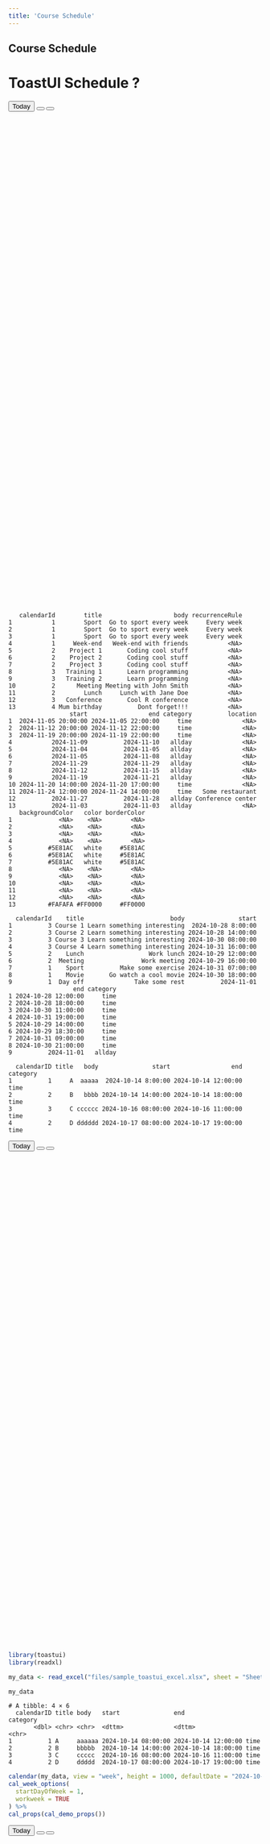 ```yaml
---
title: 'Course Schedule'
---
```


## Course Schedule

# ToastUI Schedule ?

<!--html_preserve--><div class="toastui-calendar calendar html-widget" style="width:100%;height:1000px;">
<div id="htmlwidget-018d7c5c9fa0d034428a_menu">
<span id="htmlwidget-018d7c5c9fa0d034428a_menu_navi">
<button type="button" class="btn bttn-no-outline action-button" id="htmlwidget-018d7c5c9fa0d034428a_today">Today</button>
<button type="button" class="btn bttn-no-outline action-button" id="htmlwidget-018d7c5c9fa0d034428a_prev">
<i class="fa fa-chevron-left"></i>
</button>
<button type="button" class="btn bttn-no-outline action-button" id="htmlwidget-018d7c5c9fa0d034428a_next">
<i class="fa fa-chevron-right"></i>
</button>
</span>
<span id="htmlwidget-018d7c5c9fa0d034428a_renderRange" class="render-range"></span>
</div>
<br/>
<div id="htmlwidget-018d7c5c9fa0d034428a" style="width:100%;height:1000px;" class="calendar html-widget" width="100%" height="1000"></div>
</div>
<script type="application/json" data-for="htmlwidget-018d7c5c9fa0d034428a">{"x":{"options":{"defaultView":"week","useDetailPopup":true,"useFormPopup":false,"isReadOnly":true,"usageStatistics":false,"week":{"startDayOfWeek":1,"workweek":true,"eventView":true,"taskView":false},"calendars":[{"id":"1","name":"PERSO","color":"#000","backgroundColor":"#c6d19d","borderColor":"forestgreen"},{"id":"2","name":"WORK","color":"#000","backgroundColor":"#F5A9A9","borderColor":"firebrick"},{"id":"3","name":"COURSES","color":"#000","backgroundColor":"#c6e2f6","borderColor":"#3b7cc6"}]},"schedules":[{"category":"time","dueDateClass":"","id":"schedule4ce361cc691e9261687a6a20","calendarId":"3","title":"Course 1","body":"Learn something interesting","start":"2024-10-28 8:00:00","end":"2024-10-28 12:00:00"},{"category":"time","dueDateClass":"","id":"schedule68ad242fb9ae5a7128fa343c","calendarId":"3","title":"Course 2","body":"Learn something interesting","start":"2024-10-28 14:00:00","end":"2024-10-28 18:00:00"},{"category":"time","dueDateClass":"","id":"schedule7da095bad00ca0196bea64c8","calendarId":"3","title":"Course 3","body":"Learn something interesting","start":"2024-10-30 08:00:00","end":"2024-10-30 11:00:00"},{"category":"time","dueDateClass":"","id":"scheduled1995359e43e204c369cc1df","calendarId":"3","title":"Course 4","body":"Learn something interesting","start":"2024-10-31 16:00:00","end":"2024-10-31 19:00:00"},{"category":"time","dueDateClass":"","id":"schedulec490d56ed139bcb9d56fd900","calendarId":"2","title":"Lunch","body":"Work lunch","start":"2024-10-29 12:00:00","end":"2024-10-29 14:00:00"},{"category":"time","dueDateClass":"","id":"schedule6b71f27da767c4569a74b31a","calendarId":"2","title":"Meeting","body":"Work meeting","start":"2024-10-29 16:00:00","end":"2024-10-29 18:30:00"},{"category":"time","dueDateClass":"","id":"scheduleac51f3cb718d8144437cfd7b","calendarId":"1","title":"Sport","body":"Make some exercise","start":"2024-10-31 07:00:00","end":"2024-10-31 09:00:00"},{"category":"time","dueDateClass":"","id":"schedule7d8658321476fb12de4b0cfe","calendarId":"1","title":"Movie","body":"Go watch a cool movie","start":"2024-10-30 18:00:00","end":"2024-10-30 21:00:00"},{"category":"allday","dueDateClass":"","id":"schedule51a66859c9df4a6b66cf87e0","calendarId":"1","title":"Day off","body":"Take some rest","start":"2024-11-01","end":"2024-11-01"}],"navigation":false,"events":[],"navigationOptions":{"today_label":"Today","prev_label":"<svg xmlns=\"http://www.w3.org/2000/svg\" viewbox=\"0 0 256 256\" class=\"phosphor-svg\" height=\"1.33em\" fill=\"currentColor\" style=\"vertical-align:-0.25em;\">\n  <path d=\"M164.24,203.76a6,6,0,1,1-8.48,8.48l-80-80a6,6,0,0,1,0-8.48l80-80a6,6,0,0,1,8.48,8.48L88.49,128Z\"><\/path>\n  <title>caret-left-light<\/title>\n<\/svg>","next_label":"<svg xmlns=\"http://www.w3.org/2000/svg\" viewbox=\"0 0 256 256\" class=\"phosphor-svg\" height=\"1.33em\" fill=\"currentColor\" style=\"vertical-align:-0.25em;\">\n  <path d=\"M180.24,132.24l-80,80a6,6,0,0,1-8.48-8.48L167.51,128,91.76,52.24a6,6,0,0,1,8.48-8.48l80,80A6,6,0,0,1,180.24,132.24Z\"><\/path>\n  <title>caret-right-light<\/title>\n<\/svg>","class":" bttn-bordered bttn-sm bttn-primary","fmt_date":"YYYY-MM-DD","sep_date":" ~ "}},"evals":[],"jsHooks":[]}</script><!--/html_preserve-->


``` output
   calendarId        title                    body recurrenceRule
1           1        Sport  Go to sport every week     Every week
2           1        Sport  Go to sport every week     Every week
3           1        Sport  Go to sport every week     Every week
4           1     Week-end   Week-end with friends           <NA>
5           2    Project 1       Coding cool stuff           <NA>
6           2    Project 2       Coding cool stuff           <NA>
7           2    Project 3       Coding cool stuff           <NA>
8           3   Training 1       Learn programming           <NA>
9           3   Training 2       Learn programming           <NA>
10          2      Meeting Meeting with John Smith           <NA>
11          2        Lunch     Lunch with Jane Doe           <NA>
12          3   Conference       Cool R conference           <NA>
13          4 Mum birthday          Dont forget!!!           <NA>
                 start                 end category          location
1  2024-11-05 20:00:00 2024-11-05 22:00:00     time              <NA>
2  2024-11-12 20:00:00 2024-11-12 22:00:00     time              <NA>
3  2024-11-19 20:00:00 2024-11-19 22:00:00     time              <NA>
4           2024-11-09          2024-11-10   allday              <NA>
5           2024-11-04          2024-11-05   allday              <NA>
6           2024-11-05          2024-11-08   allday              <NA>
7           2024-11-29          2024-11-29   allday              <NA>
8           2024-11-12          2024-11-15   allday              <NA>
9           2024-11-19          2024-11-21   allday              <NA>
10 2024-11-20 14:00:00 2024-11-20 17:00:00     time              <NA>
11 2024-11-24 12:00:00 2024-11-24 14:00:00     time   Some restaurant
12          2024-11-27          2024-11-28   allday Conference center
13          2024-11-03          2024-11-03   allday              <NA>
   backgroundColor   color borderColor
1             <NA>    <NA>        <NA>
2             <NA>    <NA>        <NA>
3             <NA>    <NA>        <NA>
4             <NA>    <NA>        <NA>
5          #5E81AC   white     #5E81AC
6          #5E81AC   white     #5E81AC
7          #5E81AC   white     #5E81AC
8             <NA>    <NA>        <NA>
9             <NA>    <NA>        <NA>
10            <NA>    <NA>        <NA>
11            <NA>    <NA>        <NA>
12            <NA>    <NA>        <NA>
13         #FAFAFA #FF0000     #FF0000
```

``` output
  calendarId    title                        body               start
1          3 Course 1 Learn something interesting  2024-10-28 8:00:00
2          3 Course 2 Learn something interesting 2024-10-28 14:00:00
3          3 Course 3 Learn something interesting 2024-10-30 08:00:00
4          3 Course 4 Learn something interesting 2024-10-31 16:00:00
5          2    Lunch                  Work lunch 2024-10-29 12:00:00
6          2  Meeting                Work meeting 2024-10-29 16:00:00
7          1    Sport          Make some exercise 2024-10-31 07:00:00
8          1    Movie       Go watch a cool movie 2024-10-30 18:00:00
9          1  Day off              Take some rest          2024-11-01
                  end category
1 2024-10-28 12:00:00     time
2 2024-10-28 18:00:00     time
3 2024-10-30 11:00:00     time
4 2024-10-31 19:00:00     time
5 2024-10-29 14:00:00     time
6 2024-10-29 18:30:00     time
7 2024-10-31 09:00:00     time
8 2024-10-30 21:00:00     time
9          2024-11-01   allday
```

``` output
  calendarID title   body               start                 end category
1          1     A  aaaaa  2024-10-14 8:00:00 2024-10-14 12:00:00     time
2          2     B   bbbb 2024-10-14 14:00:00 2024-10-14 18:00:00     time
3          3     C cccccc 2024-10-16 08:00:00 2024-10-16 11:00:00     time
4          2     D dddddd 2024-10-17 08:00:00 2024-10-17 19:00:00     time
```

<!--html_preserve--><div class="toastui-calendar calendar html-widget" style="width:100%;height:1000px;">
<div id="htmlwidget-662540be6edcaa51bbad_menu">
<span id="htmlwidget-662540be6edcaa51bbad_menu_navi">
<button type="button" class="btn bttn-no-outline action-button" id="htmlwidget-662540be6edcaa51bbad_today">Today</button>
<button type="button" class="btn bttn-no-outline action-button" id="htmlwidget-662540be6edcaa51bbad_prev">
<i class="fa fa-chevron-left"></i>
</button>
<button type="button" class="btn bttn-no-outline action-button" id="htmlwidget-662540be6edcaa51bbad_next">
<i class="fa fa-chevron-right"></i>
</button>
</span>
<span id="htmlwidget-662540be6edcaa51bbad_renderRange" class="render-range"></span>
</div>
<br/>
<div id="htmlwidget-662540be6edcaa51bbad" style="width:100%;height:1000px;" class="calendar html-widget" width="100%" height="1000"></div>
</div>
<script type="application/json" data-for="htmlwidget-662540be6edcaa51bbad">{"x":{"options":{"defaultView":"week","useDetailPopup":true,"useFormPopup":false,"isReadOnly":true,"usageStatistics":false,"week":{"startDayOfWeek":1,"workweek":true,"eventView":true,"taskView":false},"calendars":[{"id":"1","name":"PERSO","color":"#000","backgroundColor":"#c6d19d","borderColor":"forestgreen"},{"id":"2","name":"WORK","color":"#000","backgroundColor":"#F5A9A9","borderColor":"firebrick"},{"id":"3","name":"COURSES","color":"#000","backgroundColor":"#c6e2f6","borderColor":"#3b7cc6"}]},"schedules":[{"category":"time","dueDateClass":"","id":"schedule018d7c5c9fa0d034428a6625","calendarId":"1","calendarID":1,"title":"A","body":"aaaaa","start":"2024-10-14 8:00:00","end":"2024-10-14 12:00:00"},{"category":"time","dueDateClass":"","id":"schedule40be6edcaa51bbadc1220f5c","calendarId":"1","calendarID":2,"title":"B","body":"bbbb","start":"2024-10-14 14:00:00","end":"2024-10-14 18:00:00"},{"category":"time","dueDateClass":"","id":"schedule988e7adb29740232682ea2a4","calendarId":"1","calendarID":3,"title":"C","body":"cccccc","start":"2024-10-16 08:00:00","end":"2024-10-16 11:00:00"},{"category":"time","dueDateClass":"","id":"scheduled2795b476e8319f11162e397","calendarId":"1","calendarID":2,"title":"D","body":"dddddd","start":"2024-10-17 08:00:00","end":"2024-10-17 19:00:00"}],"navigation":false,"defaultDate":"2024-10-18","events":[],"navigationOptions":{"today_label":"Today","prev_label":"<svg xmlns=\"http://www.w3.org/2000/svg\" viewbox=\"0 0 256 256\" class=\"phosphor-svg\" height=\"1.33em\" fill=\"currentColor\" style=\"vertical-align:-0.25em;\">\n  <path d=\"M164.24,203.76a6,6,0,1,1-8.48,8.48l-80-80a6,6,0,0,1,0-8.48l80-80a6,6,0,0,1,8.48,8.48L88.49,128Z\"><\/path>\n  <title>caret-left-light<\/title>\n<\/svg>","next_label":"<svg xmlns=\"http://www.w3.org/2000/svg\" viewbox=\"0 0 256 256\" class=\"phosphor-svg\" height=\"1.33em\" fill=\"currentColor\" style=\"vertical-align:-0.25em;\">\n  <path d=\"M180.24,132.24l-80,80a6,6,0,0,1-8.48-8.48L167.51,128,91.76,52.24a6,6,0,0,1,8.48-8.48l80,80A6,6,0,0,1,180.24,132.24Z\"><\/path>\n  <title>caret-right-light<\/title>\n<\/svg>","class":" bttn-bordered bttn-sm bttn-primary","fmt_date":"YYYY-MM-DD","sep_date":" ~ "}},"evals":[],"jsHooks":[]}</script><!--/html_preserve-->

``` r
library(toastui)
library(readxl)

my_data <- read_excel("files/sample_toastui_excel.xlsx", sheet = "Sheet1")

my_data
```

``` output
# A tibble: 4 × 6
  calendarID title body   start               end                 category
       <dbl> <chr> <chr>  <dttm>              <dttm>              <chr>   
1          1 A     aaaaaa 2024-10-14 08:00:00 2024-10-14 12:00:00 time    
2          2 B     bbbbb  2024-10-14 14:00:00 2024-10-14 18:00:00 time    
3          3 C     ccccc  2024-10-16 08:00:00 2024-10-16 11:00:00 time    
4          2 D     ddddd  2024-10-17 08:00:00 2024-10-17 19:00:00 time    
```

``` r
calendar(my_data, view = "week", height = 1000, defaultDate = "2024-10-18") %>% 
cal_week_options(
  startDayOfWeek = 1,
  workweek = TRUE
) %>% 
cal_props(cal_demo_props()) 
```

<!--html_preserve--><div class="toastui-calendar calendar html-widget" style="width:100%;height:1000px;">
<div id="htmlwidget-c1220f5c988e7adb2974_menu">
<span id="htmlwidget-c1220f5c988e7adb2974_menu_navi">
<button type="button" class="btn bttn-no-outline action-button" id="htmlwidget-c1220f5c988e7adb2974_today">Today</button>
<button type="button" class="btn bttn-no-outline action-button" id="htmlwidget-c1220f5c988e7adb2974_prev">
<i class="fa fa-chevron-left"></i>
</button>
<button type="button" class="btn bttn-no-outline action-button" id="htmlwidget-c1220f5c988e7adb2974_next">
<i class="fa fa-chevron-right"></i>
</button>
</span>
<span id="htmlwidget-c1220f5c988e7adb2974_renderRange" class="render-range"></span>
</div>
<br/>
<div id="htmlwidget-c1220f5c988e7adb2974" style="width:100%;height:1000px;" class="calendar html-widget" width="100%" height="1000"></div>
</div>
<script type="application/json" data-for="htmlwidget-c1220f5c988e7adb2974">{"x":{"options":{"defaultView":"week","useDetailPopup":true,"useFormPopup":false,"isReadOnly":true,"usageStatistics":false,"week":{"startDayOfWeek":1,"workweek":true,"eventView":true,"taskView":false},"calendars":[{"id":"1","name":"PERSO","color":"#000","backgroundColor":"#c6d19d","borderColor":"forestgreen"},{"id":"2","name":"WORK","color":"#000","backgroundColor":"#F5A9A9","borderColor":"firebrick"},{"id":"3","name":"COURSES","color":"#000","backgroundColor":"#c6e2f6","borderColor":"#3b7cc6"}]},"schedules":[{"category":"time","dueDateClass":"","id":"schedule8f528dcf226b3f3c85392eaf","calendarId":"1","calendarID":1,"title":"A","body":"aaaaaa","start":"2024-10-14T08:00:00Z","end":"2024-10-14T12:00:00Z"},{"category":"time","dueDateClass":"","id":"schedule27679a69179b83e4e6e08e3d","calendarId":"1","calendarID":2,"title":"B","body":"bbbbb","start":"2024-10-14T14:00:00Z","end":"2024-10-14T18:00:00Z"},{"category":"time","dueDateClass":"","id":"schedulea8a3aa7ee60833140af72356","calendarId":"1","calendarID":3,"title":"C","body":"ccccc","start":"2024-10-16T08:00:00Z","end":"2024-10-16T11:00:00Z"},{"category":"time","dueDateClass":"","id":"schedule85f4323d0e6108c4588bf6a4","calendarId":"1","calendarID":2,"title":"D","body":"ddddd","start":"2024-10-17T08:00:00Z","end":"2024-10-17T19:00:00Z"}],"navigation":false,"defaultDate":"2024-10-18","events":[],"navigationOptions":{"today_label":"Today","prev_label":"<svg xmlns=\"http://www.w3.org/2000/svg\" viewbox=\"0 0 256 256\" class=\"phosphor-svg\" height=\"1.33em\" fill=\"currentColor\" style=\"vertical-align:-0.25em;\">\n  <path d=\"M164.24,203.76a6,6,0,1,1-8.48,8.48l-80-80a6,6,0,0,1,0-8.48l80-80a6,6,0,0,1,8.48,8.48L88.49,128Z\"><\/path>\n  <title>caret-left-light<\/title>\n<\/svg>","next_label":"<svg xmlns=\"http://www.w3.org/2000/svg\" viewbox=\"0 0 256 256\" class=\"phosphor-svg\" height=\"1.33em\" fill=\"currentColor\" style=\"vertical-align:-0.25em;\">\n  <path d=\"M180.24,132.24l-80,80a6,6,0,0,1-8.48-8.48L167.51,128,91.76,52.24a6,6,0,0,1,8.48-8.48l80,80A6,6,0,0,1,180.24,132.24Z\"><\/path>\n  <title>caret-right-light<\/title>\n<\/svg>","class":" bttn-bordered bttn-sm bttn-primary","fmt_date":"YYYY-MM-DD","sep_date":" ~ "}},"evals":[],"jsHooks":[]}</script><!--/html_preserve-->
